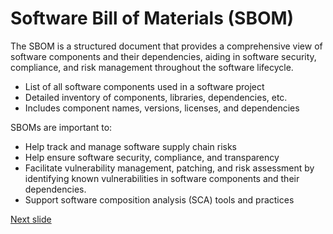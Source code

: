 # Software Bill of Materials (SBOM)

The SBOM is a structured document that provides a comprehensive view of software components and their dependencies, aiding in software security, compliance, and risk management throughout the software lifecycle.

* List of all software components used in a software project
* Detailed inventory of components, libraries, dependencies, etc.
* Includes component names, versions, licenses, and dependencies

SBOMs are important to:

* Help track and manage software supply chain risks
* Help ensure software security, compliance, and transparency
* Facilitate vulnerability management, patching, and risk assessment by identifying known vulnerabilities in software components and their dependencies.
* Support software composition analysis (SCA) tools and practices



[Next slide](verify.md)
